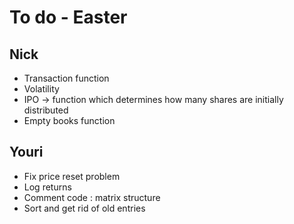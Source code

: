 
# To do - Easter

## Nick

* Transaction function
* Volatility
* IPO -> function which determines how many shares are initially distributed
* Empty books function

## Youri

* Fix price reset problem
* Log returns
* Comment code : matrix structure
* Sort and get rid of old entries



